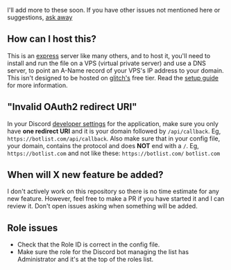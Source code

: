 I'll add more to these soon. If you have other issues not mentioned here or suggestions, [ask away](https://github.com/Sank6/Discord-Bot-List/issues)

## How can I host this?

This is an [express](https://expressjs.com/) server like many others, and to host it, you'll need to install and run the file on a VPS (virtual private server) and use a DNS server, to point an A-Name record of your VPS's IP address to your domain. This isn't designed to be hosted on [glitch's](https://glitch.com/) free tier. Read the [setup guide](https://github.com/Sank6/Discord-Bot-List/wiki/Setup-Information) for more information.

## "Invalid OAuth2 redirect URI"

In your Discord [developer settings](https://discord.com/developers) for the application, make sure you only have **one redirect URI** and it is your domain followed by `/api/callback`. Eg, `https://botlist.com/api/callback`.
Also make sure that in your config file, your domain, contains the protocol and does **NOT** end with a `/`. Eg, `https://botlist.com` and not like these: `https://botlist.com/` `botlist.com`

## When will X new feature be added?

I don't actively work on this repository so there is no time estimate for any new feature. However, feel free to make a PR if you have started it and I can review it. Don't open issues asking when something will be added.

## Role issues

 - Check that the Role ID is correct in the config file. 
 - Make sure the role for the Discord bot managing the list has Administrator and it's at the top of the roles list. 